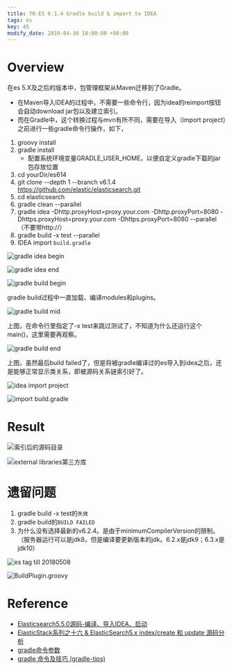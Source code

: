 ```yaml
---
title: T0-ES 6.1.4 Gradle build & import to IDEA
tags: es
key: 45
modify_date: 2019-04-30 18:00:00 +08:00
---
```


# Overview
在es 5.X及之后的版本中，包管理框架从Maven迁移到了Gradle。
- 在Maven导入IDEA的过程中，不需要一些命令行，因为idea的reimport按钮会自动download jar包以及建立索引。
- 而在Gradle中，这个转换过程与mvn有所不同，需要在导入（import project）之前进行一些gradle命令行操作，如下，

1. groovy install
2. gradle install
   - 配置系统环境变量GRADLE_USER_HOME，以便自定义gradle下载的jar包存放位置
3. cd yourDir/es614
4. git clone --depth 1 --branch v6.1.4 https://github.com/elastic/elasticsearch.git
5. cd elasticsearch
6. gradle clean --parallel
7. gradle idea -Dhttp.proxyHost=proxy.your.com -Dhttp.proxyPort=8080 -Dhttps.proxyHost=proxy.your.com -Dhttps.proxyPort=8080 --parallel（不要带http://）
8. gradle build -x test --parallel
9. IDEA import `build.gradle`

![gradle idea begin](https://upload-images.jianshu.io/upload_images/2189341-c3fed7df5c7c75fe.png)

![gradle idea end](https://upload-images.jianshu.io/upload_images/2189341-89ffb63486b16906.png)

![gradle build begin](https://upload-images.jianshu.io/upload_images/2189341-b3314de0f3dc7ef0.png)

gradle build过程中一直加载、编译modules和plugins。

![gradle build mid](https://upload-images.jianshu.io/upload_images/2189341-01bea2e5bbc60c22.png)

上图，在命令行里指定了-x test来跳过测试了，不知道为什么还运行这个main()，这里需要再观察。

![gradle build end](https://upload-images.jianshu.io/upload_images/2189341-d15dd3a0b8402215.png)


上图，虽然最后build failed了，但是将被gradle编译过的es导入到idea之后，还是能够正常显示类关系，即被源码关系链索引好了。

![idea import project](https://upload-images.jianshu.io/upload_images/2189341-83e2dba8af455e35.png)

![import build.gradle](https://upload-images.jianshu.io/upload_images/2189341-c97d5097e514d18c.png)

# Result
![索引后的源码目录](https://upload-images.jianshu.io/upload_images/2189341-f8d70f3dd59624b2.png)

![external libraries第三方库](https://upload-images.jianshu.io/upload_images/2189341-8fd039819d627974.png)

# 遗留问题
1. gradle build -x test的`失效`
2. gradle build的`BUILD FAILED`
3. 为什么没有选择最新的v6.2.4。是由于minimumCompilerVersion的限制。（服务器运行可以是jdk8，但是编译要更新版本的jdk。6.2.x是jdk9；6.3.x是jdk10）

![es tag till 20180508](https://upload-images.jianshu.io/upload_images/2189341-9908147ae79be86a.png)

![BuildPlugin.groovy](https://upload-images.jianshu.io/upload_images/2189341-d551aa0105cdbef8.png)

# Reference
- [Elasticsearch5.5.0源码-编译、导入IDEA、启动](https://www.jianshu.com/p/a22492d40fd1)
- [ElasticStack系列之十六 & ElasticSearch5.x index/create 和 update 源码分析](http://www.cnblogs.com/liang1101/p/7661810.html)
- [gradle命令参数](https://blog.csdn.net/ak471230/article/details/37651381)
- [gradle 命令及技巧 (gradle-tips)](https://juejin.im/entry/58d4c2475c497d0057eaa924)